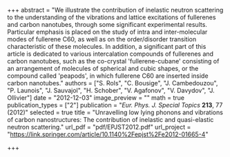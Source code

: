 +++
abstract = "We illustrate the contribution of inelastic neutron scattering to the understanding of the vibrations and lattice excitations of fullerenes and carbon nanotubes, through some significant experimental results. Particular emphasis is placed on the study of intra and inter-molecular modes of fullerene C60, as well as on the order/disorder transition characteristic of these molecules. In addition, a significant part of this article is dedicated to various intercalation compounds of fullerenes and carbon nanotubes, such as the co-crystal 'fullerene-cubane' consisting of an arrangement of molecules of spherical and cubic shapes, or the compound called 'peapods', in which fullerene C60 are inserted inside carbon nanotubes."
authors = ["S. Rols", "C. Bousige", "J. Cambedouzou", "P. Launois", "J. Sauvajol", "H. Schober", "V. Agafonov", "V. Davydov", "J. Ollivier"]
date = "2012-12-03"
image_preview = ""
math = true
publication_types = ["2"]
publication = "*Eur. Phys. J. Special Topics* **213**, 77 (2012)"
selected = true
title = "Unravelling low lying phonons and vibrations of carbon nanostructures: The contribution of inelastic and quasi-elastic neutron scattering."
url_pdf = "pdf/EPJST2012.pdf"
url_project = "https://link.springer.com/article/10.1140%2Fepjst%2Fe2012-01665-4"

+++


<!-- url_slides = "#" -->
<!-- url_video = "#" -->
<!-- url_code = "#" -->
<!-- url_dataset = "#" -->